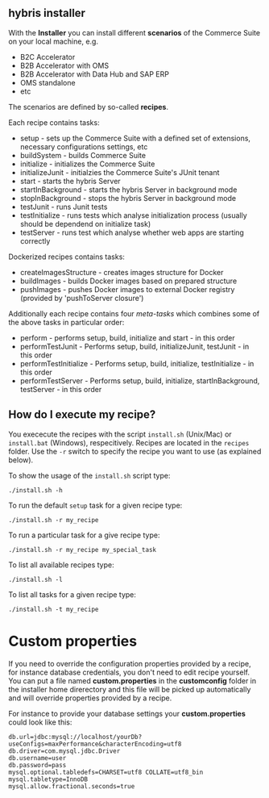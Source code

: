## hybris installer

With the **Installer** you can install different **scenarios** of the Commerce Suite on your local machine, e.g.

* B2C Accelerator
* B2B Accelerator with OMS
* B2B Accelerator with Data Hub and SAP ERP
* OMS standalone
* etc

The scenarios are defined by so-called **recipes**.
 
Each recipe contains tasks:

* setup - sets up the Commerce Suite with a defined set of extensions, necessary configurations settings, etc
* buildSystem - builds Commerce Suite
* initialize - initializes the Commerce Suite
* initializeJunit - initialzies the Commerce Suite's JUnit tenant
* start - starts the hybris Server
* startInBackground - starts the hybris Server in background mode
* stopInBackground - stops the hybris Server in background mode
* testJunit - runs Junit tests
* testInitialize - runs tests which analyse initialization process (usually should be dependend on initialize task)
* testServer - runs test which analyse whether web apps are starting correctly

Dockerized recipes contains tasks:

* createImagesStructure - creates images structure for Docker
* buildImages - builds Docker images based on prepared structure
* pushImages - pushes Docker images to external Docker registry (provided by 'pushToServer closure')

Additionally each recipe contains four _meta-tasks_ which combines some of the above tasks in particular order:

* perform - performs setup, build, initialize and start - in this order
* performTestJunit - Performs setup, build, initializeJunit, testJunit - in this order
* performTestInitialize - Performs setup, build, initialize, testInitialize - in this order
* performTestServer - Performs setup, build, initialize, startInBackground, testServer - in this order
 
## How do I execute my recipe?

You exececute the recipes with the script `install.sh` (Unix/Mac) or `install.bat` (Windows), respecitively. Recipes are located in the `recipes` folder. Use the `-r` switch to specify the recipe you want to use (as explained below).

To show the usage of the `install.sh` script type:

    ./install.sh -h

To run the default `setup` task for a given recipe type:

    ./install.sh -r my_recipe

To run a particular task for a give recipe type:

    ./install.sh -r my_recipe my_special_task

To list all available recipes type:

    ./install.sh -l

To list all tasks for a given recipe type:

    ./install.sh -t my_recipe


# Custom properties

If you need to override the configuration properties provided by a recipe, for instance database credentials, you don't need to edit recipe yourself. You can put a file named **custom.properties** in the **customconfig** folder in the installer home direrectory and this file will be picked up automatically and will override properties provided by a recipe.

For instance to provide your database settings your **custom.properties** could look like this:

    db.url=jdbc:mysql://localhost/yourDb?useConfigs=maxPerformance&characterEncoding=utf8
    db.driver=com.mysql.jdbc.Driver
    db.username=user
    db.password=pass
    mysql.optional.tabledefs=CHARSET=utf8 COLLATE=utf8_bin
    mysql.tabletype=InnoDB
    mysql.allow.fractional.seconds=true
